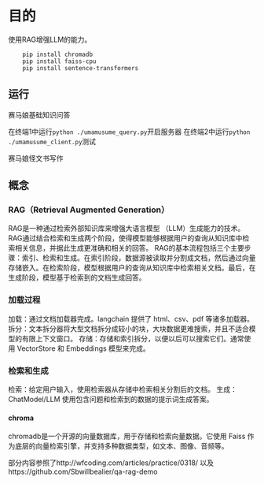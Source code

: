 # 目的

使用RAG增强LLM的能力。

        pip install chromadb
        pip install faiss-cpu
        pip install sentence-transformers

## 运行

赛马娘基础知识问答

在终端1中运行`python ./umamusume_query.py`开启服务器
在终端2中运行`python ./umamusume_client.py`测试

赛马娘怪文书写作

## 概念

### ‌RAG（Retrieval Augmented Generation）

RAG‌是一种通过检索外部知识库来增强大语言模型 （LLM）生成能力的技术。RAG通过结合检索和生成两个阶段，使得模型能够根据用户的查询从知识库中检索相关信息，并据此生成更准确和相关的回答。
RAG的基本流程包括三个主要步骤：索引、检索和生成。在索引阶段，数据源被读取并分割成文档，然后通过向量存储嵌入。在检索阶段，模型根据用户的查询从知识库中检索相关文档。最后，在生成阶段，模型基于检索到的文档生成回答‌。

### 加载过程

加载：通过文档加载器完成。langchain 提供了 html、csv、pdf 等诸多加载器。
拆分：文本拆分器将大型文档拆分成较小的块，大块数据更难搜索，并且不适合模型的有限上下文窗口。
存储：存储和索引拆分，以便以后可以搜索它们。通常使用 VectorStore 和 Embeddings 模型来完成。

### 检索和生成

检索：给定用户输入，使用检索器从存储中检索相关分割后的文档。
生成：ChatModel/LLM 使用包含问题和检索到的数据的提示词生成答案。

#### chroma

chromadb是一个开源的向量数据库，用于存储和检索向量数据。它使用 Faiss 作为底层的向量检索引擎，并支持多种数据类型，如文本、图像、音频等。

部分内容参照了http://wfcoding.com/articles/practice/0318/
以及https://github.com/Sbwillbealier/qa-rag-demo
